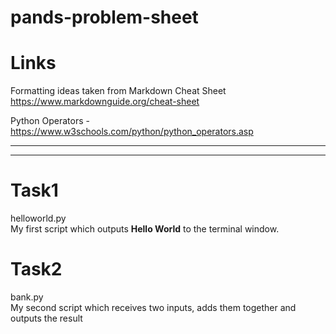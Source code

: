 # pands-problem-sheet

# Links
Formatting ideas taken from Markdown Cheat Sheet https://www.markdownguide.org/cheat-sheet

Python Operators - https://www.w3schools.com/python/python_operators.asp

---
---

# Task1

helloworld.py  
My first script which outputs **Hello World** to the terminal window.

# Task2

bank.py  
My second script which receives two inputs, adds them together and outputs the result